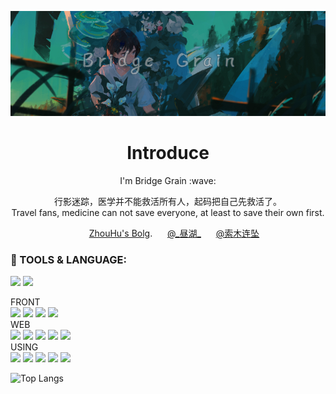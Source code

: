 [![ZhouHu](https://github.com/qiaoliangXgamemode/qiaoliangXgamemode/blob/main/bg.jpg?raw=true)]()
<h1 align='center'> Introduce</h1>
<p align='center'>
I'm Bridge Grain   :wave:
</p>


 <p  align='center'>行影迷踪，医学并不能救活所有人，起码把自己先救活了。<br>  Travel fans, medicine can not save everyone, at least to save their own first.</p>

<p align='center'>
  <img src="https://gitpor.cn/favicon.ico" width="16" height="16" style="border-radius: 100%;" />
  <a href="https://gitpor.cn">ZhouHu's Bolg</a>.
  <img src="https://blog.gitpor.cn/resolveCON/wyy.png" width="16" height="16" style="border-radius: 100%;" />
  <a href="https://music.163.com/#/user/home?id=547979848">@_昼湖_</a>
  <img src="https://blog.gitpor.cn/index/bilibili.ico" width="16" height="16" style="border-radius: 1%;" />
<a href="https://space.bilibili.com/382421755">@索木连坠</a>
 </p>
 
 ### 🔧 TOOLS & LANGUAGE:

<p>
  <img src="https://img.shields.io/badge/Windows-11-0078D6?style=for-the-badge&logo=microsoft&logoColor=white" />
  <img src="https://img.shields.io/badge/Linux-Debian-0078D6?style=for-the-badge&logo=Linux&logoColor=red" />
</p>

<p>
  FRONT<br>
   <img src="https://img.shields.io/badge/Go-0078D6.svg?style=for-the-badge&logo=Go&logoColor=white" />
  <img src="https://img.shields.io/badge/C%23-239120.svg?style=for-the-badge&logo=c%20sharp&logoColor=white" />
   <img src="https://img.shields.io/badge/Python-0078D6.svg?style=for-the-badge&logo=Python&logoColor=white" />
    <img src="https://img.shields.io/badge/TensorFlow-ff9700.svg?style=for-the-badge&logo=TensorFlow&logoColor=white" />
  <br>
  WEB<br>
 <img src="https://img.shields.io/badge/Vue-239120.svg?style=for-the-badge&logo=Javascript&logoColor=white" />
  <img src="https://img.shields.io/badge/css3-1572B6.svg?style=for-the-badge&logo=css3&logoColor=white" />
  <img src="https://img.shields.io/badge/html5-E34F26.svg?style=for-the-badge&logo=html5&logoColor=white" />
  <img src="https://img.shields.io/badge/JavaScript-F7DF1E.svg?style=for-the-badge&logo=Javascript&logoColor=white" />
   <img src="https://img.shields.io/badge/Typescript-3178c6.svg?style=for-the-badge&logo=Typescript&logoColor=white" />
  
 <br>
  USING<br>
  <img src="https://img.shields.io/badge/Visual%20Studio%202022%20Community-ca95f7.svg?style=for-the-badge&logo=visualstudio&logoColor=white" />
  <img src="https://img.shields.io/badge/Visual%20Studio%20Code-0078d7.svg?style=for-the-badge&logo=visual-studio-code&logoColor=white" />
   <img src="https://img.shields.io/badge/IntelliJ-IDEA-00000.svg?style=for-the-badge&logo=IntelliJ-IDEA&logoColor=white" />
  <img src="https://img.shields.io/badge/Goland-ec01c7.svg?style=for-the-badge&logo=Goland&logoColor=white" />
  <img src="https://img.shields.io/badge/Scilab-000000.svg?style=for-the-badge&logo=Scilab&logoColor=white" />
</p>


![Top Langs](https://github-readme-stats.vercel.app/api/top-langs/?username=qiaoliangXgamemode&layout=compact)

<!--
**qiaoliangXgamemode/qiaoliangXgamemode** is a ✨ _special_ ✨ repository because its `README.md` (this file) appears on your GitHub profile.
 [Doracoin's-github-stats](https://github-readme-stats.vercel.app/api?username=qiaoliangXgamemode&&show_icons=true)
Here are some ideas to get you started:

- 🔭 I’m currently working on ...
- 🌱 I’m currently learning ...
- 👯 I’m looking to collaborate on ...
- 🤔 I’m looking for help with ...
- 💬 Ask me about ...
- 📫 How to reach me: ...
- 😄 Pronouns: ...
- ⚡ Fun fact: ...
-->
